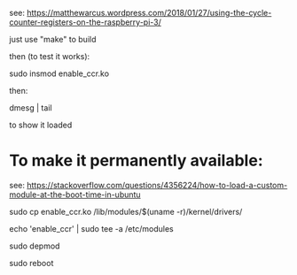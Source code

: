 see: https://matthewarcus.wordpress.com/2018/01/27/using-the-cycle-counter-registers-on-the-raspberry-pi-3/

just use "make" to build

then (to test it works):

sudo insmod enable_ccr.ko


then:

dmesg | tail 

to show it loaded


To make it permanently available:
=================================
see: https://stackoverflow.com/questions/4356224/how-to-load-a-custom-module-at-the-boot-time-in-ubuntu

sudo cp enable_ccr.ko /lib/modules/$(uname -r)/kernel/drivers/

echo 'enable_ccr' | sudo tee -a /etc/modules

sudo depmod

sudo reboot


